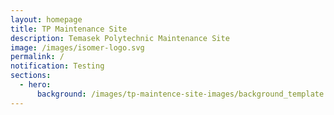 ```yaml
---
layout: homepage
title: TP Maintenance Site
description: Temasek Polytechnic Maintenance Site
image: /images/isomer-logo.svg
permalink: /
notification: Testing
sections:
  - hero:
      background: /images/tp-maintence-site-images/background_template.png
---
```

